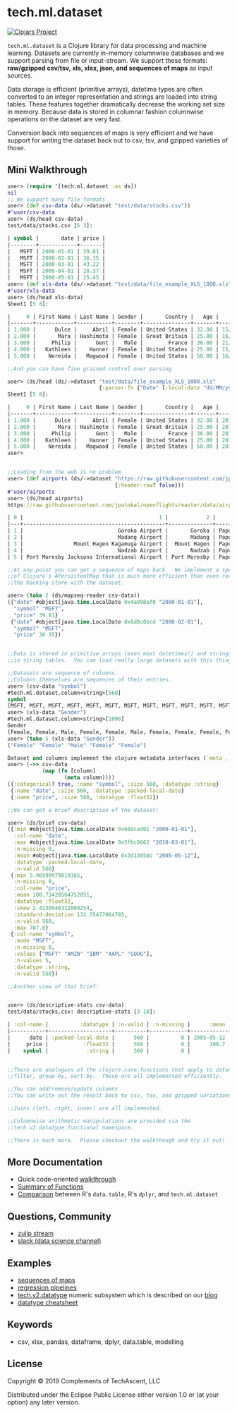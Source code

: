# tech.ml.dataset


[![Clojars Project](https://img.shields.io/clojars/v/techascent/tech.ml.dataset.svg)](https://clojars.org/techascent/tech.ml.dataset)


`tech.ml.dataset` is a Clojure library for data processing and machine learning.  Datasets are
currently in-memory columnwise databases and we support parsing from file or
input-stream.  We support these formats: **raw/gzipped csv/tsv, xls, xlsx, json,
and sequences of maps** as input sources.

Data storage is efficient (primitive arrays), datetime types are often converted to
an integer representation and strings are loaded into string tables.  These features
together dramatically decrease the working set size in memory.  Because data is stored
in columnar fashion columnwise operations on the dataset are very fast.

Conversion back into sequences of maps is very efficient and we have support for
writing the dataset back out to csv, tsv, and gzipped varieties of those.

## Mini Walkthrough

```clojure
user> (require '[tech.ml.dataset :as ds])
nil
;; We support many file formats
user> (def csv-data (ds/->dataset "test/data/stocks.csv"))
#'user/csv-data
user> (ds/head csv-data)
test/data/stocks.csv [5 3]:

| symbol |       date | price |
|--------+------------+-------|
|   MSFT | 2000-01-01 | 39.81 |
|   MSFT | 2000-02-01 | 36.35 |
|   MSFT | 2000-03-01 | 43.22 |
|   MSFT | 2000-04-01 | 28.37 |
|   MSFT | 2000-05-01 | 25.45 |
user> (def xls-data (ds/->dataset "test/data/file_example_XLS_1000.xls"))
#'user/xls-data
user> (ds/head xls-data)
Sheet1 [5 8]:

|     0 | First Name | Last Name | Gender |       Country |   Age |       Date |   Id |
|-------+------------+-----------+--------+---------------+-------+------------+------|
| 1.000 |      Dulce |     Abril | Female | United States | 32.00 | 15/10/2017 | 1562 |
| 2.000 |       Mara | Hashimoto | Female | Great Britain | 25.00 | 16/08/2016 | 1582 |
| 3.000 |     Philip |      Gent |   Male |        France | 36.00 | 21/05/2015 | 2587 |
| 4.000 |   Kathleen |    Hanner | Female | United States | 25.00 | 15/10/2017 | 3549 |
| 5.000 |    Nereida |   Magwood | Female | United States | 58.00 | 16/08/2016 | 2468 |

;;And you can have fine grained control over parsing

user> (ds/head (ds/->dataset "test/data/file_example_XLS_1000.xls"
                             {:parser-fn {"Date" [:local-date "dd/MM/yyyy"]}}))
Sheet1 [5 8]:

|     0 | First Name | Last Name | Gender |       Country |   Age |       Date |   Id |
|-------+------------+-----------+--------+---------------+-------+------------+------|
| 1.000 |      Dulce |     Abril | Female | United States | 32.00 | 2017-10-15 | 1562 |
| 2.000 |       Mara | Hashimoto | Female | Great Britain | 25.00 | 2016-08-16 | 1582 |
| 3.000 |     Philip |      Gent |   Male |        France | 36.00 | 2015-05-21 | 2587 |
| 4.000 |   Kathleen |    Hanner | Female | United States | 25.00 | 2017-10-15 | 3549 |
| 5.000 |    Nereida |   Magwood | Female | United States | 58.00 | 2016-08-16 | 2468 |
user>


;;Loading from the web is no problem
user> (def airports (ds/->dataset "https://raw.githubusercontent.com/jpatokal/openflights/master/data/airports.dat" 
                                  {:header-row? false}))
#'user/airports
user> (ds/head airports)
https://raw.githubusercontent.com/jpatokal/openflights/master/data/airports.dat [5 14]:

| 0 |                                           1 |            2 |                3 |   4 |    5 |      6 |     7 |    8 |    9 | 10 |                   11 |      12 |          13 |
|---+---------------------------------------------+--------------+------------------+-----+------+--------+-------+------+------+----+----------------------+---------+-------------|
| 1 |                              Goroka Airport |       Goroka | Papua New Guinea | GKA | AYGA | -6.082 | 145.4 | 5282 | 10.0 |  U | Pacific/Port_Moresby | airport | OurAirports |
| 2 |                              Madang Airport |       Madang | Papua New Guinea | MAG | AYMD | -5.207 | 145.8 |   20 | 10.0 |  U | Pacific/Port_Moresby | airport | OurAirports |
| 3 |                Mount Hagen Kagamuga Airport |  Mount Hagen | Papua New Guinea | HGU | AYMH | -5.827 | 144.3 | 5388 | 10.0 |  U | Pacific/Port_Moresby | airport | OurAirports |
| 4 |                              Nadzab Airport |       Nadzab | Papua New Guinea | LAE | AYNZ | -6.570 | 146.7 |  239 | 10.0 |  U | Pacific/Port_Moresby | airport | OurAirports |
| 5 | Port Moresby Jacksons International Airport | Port Moresby | Papua New Guinea | POM | AYPY | -9.443 | 147.2 |  146 | 10.0 |  U | Pacific/Port_Moresby | airport | OurAirports |

;;At any point you can get a sequence of maps back.  We implement a special version
;;of Clojure's APersistentMap that is much more efficient than even records and shares
;;the backing store with the dataset.

user> (take 2 (ds/mapseq-reader csv-data))
({"date" #object[java.time.LocalDate 0x4a998af0 "2000-01-01"],
  "symbol" "MSFT",
  "price" 39.81}
 {"date" #object[java.time.LocalDate 0x6d8c0bcd "2000-02-01"],
  "symbol" "MSFT",
  "price" 36.35})


;;Data is stored in primitive arrays (even most datetimes!) and strings are stored
;;in string tables.  You can load really large datasets with this thing!

;;Datasets are sequence of columns.
;;Columns themselves are sequences of their entries.
user> (csv-data "symbol")
#tech.ml.dataset.column<string>[560]
symbol
[MSFT, MSFT, MSFT, MSFT, MSFT, MSFT, MSFT, MSFT, MSFT, MSFT, MSFT, MSFT, MSFT, MSFT, MSFT, MSFT, MSFT, MSFT, MSFT, MSFT, ...]
user> (xls-data "Gender")
#tech.ml.dataset.column<string>[1000]
Gender
[Female, Female, Male, Female, Female, Male, Female, Female, Female, Female, Female, Male, Female, Male, Female, Female, Female, Female, Female, Female, ...]
user> (take 5 (xls-data "Gender"))
("Female" "Female" "Male" "Female" "Female")

Dataset and columns implement the clojure metadata interfaces (`meta`, `withMeta`).
user> (->> csv-data
           (map (fn [column]
                  (meta column))))
({:categorical? true, :name "symbol", :size 560, :datatype :string}
 {:name "date", :size 560, :datatype :packed-local-date}
 {:name "price", :size 560, :datatype :float32})

;;We can get a brief description of the dataset:

user> (ds/brief csv-data)
({:min #object[java.time.LocalDate 0x60dcad01 "2000-01-01"],
  :col-name "date",
  :max #object[java.time.LocalDate 0x5fbc8662 "2010-03-01"],
  :n-missing 0,
  :mean #object[java.time.LocalDate 0x3d13058c "2005-05-12"],
  :datatype :packed-local-date,
  :n-valid 560}
 {:min 5.96999979019165,
  :n-missing 0,
  :col-name "price",
  :mean 100.73428564752851,
  :datatype :float32,
  :skew 2.4130946312809254,
  :standard-deviation 132.55477064785,
  :n-valid 560,
  :max 707.0}
 {:col-name "symbol",
  :mode "MSFT",
  :n-missing 0,
  :values ["MSFT" "AMZN" "IBM" "AAPL" "GOOG"],
  :n-values 5,
  :datatype :string,
  :n-valid 560})

;;Another view of that brief:


user> (ds/descriptive-stats csv-data)
test/data/stocks.csv: descriptive-stats [3 10]:

| :col-name |          :datatype | :n-valid | :n-missing |      :mean | :mode |       :min |       :max | :standard-deviation | :skew |
|-----------+--------------------+----------+------------+------------+-------+------------+------------+---------------------+-------|
|      date | :packed-local-date |      560 |          0 | 2005-05-12 |       | 2000-01-01 | 2010-03-01 |                     |       |
|     price |           :float32 |      560 |          0 |      100.7 |       |      5.970 |      707.0 |               132.6 | 2.413 |
|    symbol |            :string |      560 |          0 |            |  MSFT |            |            |                     |       |


;;There are analogues of the clojure.core functions that apply to dataset:
;;filter, group-by, sort-by.  These are all implemented efficiently.

;;You can add/remove/update columns
;;You can write out the result back to csv, tsv, and gzipped variations of those.

;;Joins (left, right, inner) are all implemented.

;;Columnwise arithmetic manipulations are provided via the
;;tech.v2.datatype.functional namespace.

;;There is much more.  Please checkout the walkthough and try it out!
```

## More Documentation

* Quick code-oriented [walkthrough](docs/walkthrough.md)
* [Summary of Functions](https://github.com/genmeblog/techtest/wiki/Summary-of-functions)
* [Comparison](https://github.com/genmeblog/techtest/blob/master/src/techtest/datatable_dplyr.clj) between R's `data.table`, R's `dplyr`, and `tech.ml.dataset`


## Questions, Community
* [zulip stream](https://clojurians.zulipchat.com/#narrow/stream/236259-tech.2Eml.2Edataset.2Edev)
* [slack (data science channel)](https://clojurians.slack.com/archives/C0BQDEJ8M)


## Examples

* [sequences of maps](test/tech/ml/dataset/mapseq_test.clj)
* [regression pipelines](test/tech/ml/dataset/ames_test.clj)
* [tech.v2.datatype](https://github.com/techascent/tech.datatype) numeric subsystem
   which is described on our [blog](http://techascent.com/blog/datatype-library.html)
* [datatype cheatsheet](https://github.com/techascent/tech.datatype/blob/master/docs/cheatsheet.md)


## Keywords
 - csv, xlsx, pandas, dataframe, dplyr, data.table, modelling 


## License

Copyright © 2019 Complements of TechAscent, LLC

Distributed under the Eclipse Public License either version 1.0 or (at
your option) any later version.
